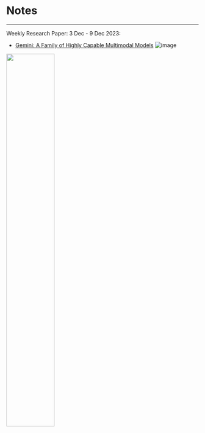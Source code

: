 # Notes
___
Weekly Research Paper:
3 Dec - 9 Dec 2023:
- [Gemini: A Family of Highly Capable Multimodal Models](https://assets.bwbx.io/documents/users/iqjWHBFdfxIU/r7G7RrtT6rnM/v0)
 ![image](https://github.com/pranavbelhekar01/Notes/assets/85128700/a46d363d-26ec-405c-b5a3-a9a064877a15)


<img src="https://i.pinimg.com/originals/8b/1a/c8/8b1ac82f4d555c91676818a7fe8a87d1.gif"  width=50% height=50%>

